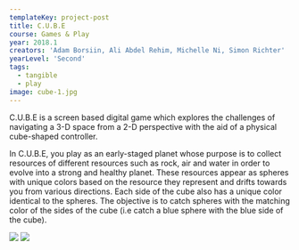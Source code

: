 ```yaml
---
templateKey: project-post
title: C.U.B.E
course: Games & Play
year: 2018.1
creators: 'Adam Borsiin, Ali Abdel Rehim, Michelle Ni, Simon Richter'
yearLevel: 'Second'
tags:
  - tangible
  - play
image: cube-1.jpg
---
```


C.U.B.E is a screen based digital game which explores the challenges of navigating a 3-D space from a 2-D perspective with the aid of a physical cube-shaped controller.

In C.U.B.E, you play as an early-staged planet whose purpose is to collect resources of different resources such as rock, air and water in order to evolve into a strong and healthy planet. These resources appear as spheres with unique colors based on the resource they represent and drifts towards you from various directions. Each side of the cube also has a unique color identical to the spheres. The objective is to catch spheres with the matching color of the sides of the cube (i.e catch a blue sphere with the blue side of the cube).

<MauVideo id="0_35e89rsj" />

<ImageSet>

![](images/cube-1.jpg)
![](images/cube-2.jpg)

</ImageSet>